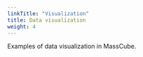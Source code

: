 ```yaml
---
linkTitle: "Visualization"
title: Data visualization
weight: 4
---
```


Examples of data visualization in MassCube.
